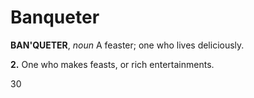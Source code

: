 # Banqueter

**BAN'QUETER**, _noun_ A feaster; one who lives deliciously.

**2.** One who makes feasts, or rich entertainments.

30